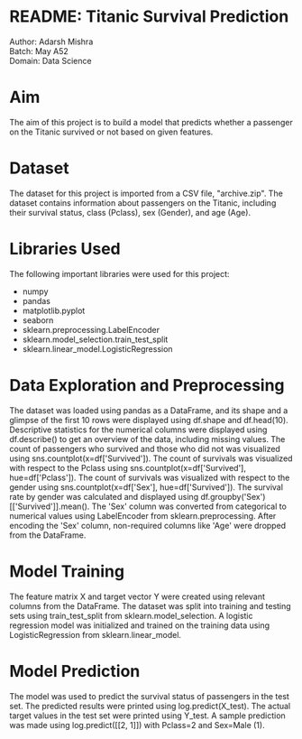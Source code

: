 # README: Titanic Survival Prediction
Author: Adarsh Mishra  
Batch: May A52  
Domain: Data Science
# Aim
The aim of this project is to build a model that predicts whether a passenger on the Titanic survived or not based on given features.

# Dataset
The dataset for this project is imported from a CSV file, "archive.zip". The dataset contains information about passengers on the Titanic, including their survival status, class (Pclass), sex (Gender), and age (Age).

# Libraries Used
The following important libraries were used for this project:

- numpy     
- pandas   
- matplotlib.pyplot   
- seaborn   
- sklearn.preprocessing.LabelEncoder   
- sklearn.model_selection.train_test_split   
- sklearn.linear_model.LogisticRegression   

# Data Exploration and Preprocessing
The dataset was loaded using pandas as a DataFrame, and its shape and a glimpse of the first 10 rows were displayed using df.shape and df.head(10).
Descriptive statistics for the numerical columns were displayed using df.describe() to get an overview of the data, including missing values.
The count of passengers who survived and those who did not was visualized using sns.countplot(x=df['Survived']).
The count of survivals was visualized with respect to the Pclass using sns.countplot(x=df['Survived'], hue=df['Pclass']).
The count of survivals was visualized with respect to the gender using sns.countplot(x=df['Sex'], hue=df['Survived']).
The survival rate by gender was calculated and displayed using df.groupby('Sex')[['Survived']].mean().
The 'Sex' column was converted from categorical to numerical values using LabelEncoder from sklearn.preprocessing.
After encoding the 'Sex' column, non-required columns like 'Age' were dropped from the DataFrame.

# Model Training
The feature matrix X and target vector Y were created using relevant columns from the DataFrame.
The dataset was split into training and testing sets using train_test_split from sklearn.model_selection.
A logistic regression model was initialized and trained on the training data using LogisticRegression from sklearn.linear_model.

# Model Prediction
The model was used to predict the survival status of passengers in the test set.
The predicted results were printed using log.predict(X_test).
The actual target values in the test set were printed using Y_test.
A sample prediction was made using log.predict([[2, 1]]) with Pclass=2 and Sex=Male (1).
